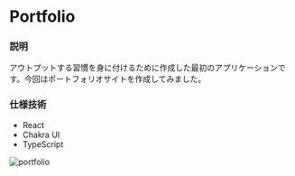 # Portfolio
### 説明
アウトプットする習慣を身に付けるために作成した最初のアプリケーションです。今回はポートフォリオサイトを作成してみました。
### 仕様技術
- React
- Chakra UI
- TypeScript

![portfolio](https://user-images.githubusercontent.com/68511759/122046136-7d805a00-ce19-11eb-8244-c70ab49c0d51.png)
